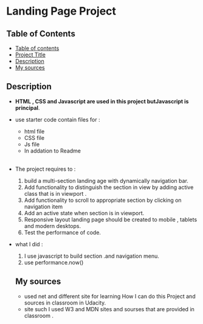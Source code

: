 # Landing Page Project

## Table of Contents

* [Table of contents](#table-of-Content)
* [Project Title](#project-Title)
* [Description](#description)
* [My sources](#My-Sources)

## Description
- **HTML , CSS and Javascript are used in this project butJavascript is principal**.<br>
- use starter code contain files for :

     - html file
     - CSS file
     - Js file
     - In addation to Readme
     <br>
- The project requires to :
    1. build a multi-section landing age with dynamically navigation bar.
    2. Add functionality to distinguish the section in view by adding active class that is in viewport .
    3. Add functionality to scroll to appropriate section by clicking on navigation item
   4. Add an active state when section is in viewport.
   5. Responsive layout landing page should be created to mobile , tablets and modern desktops.
   6. Test the performance of code.

* what I did :
  1. I use javascript to build section .and navigation menu.
  2. use performance.now()<br>

  ## My sources
  - used net and different site for learning How I can do this Project and sources in classroom in Udacity.
  - site such I used W3 and MDN sites and sourses that are provided in classroom .
